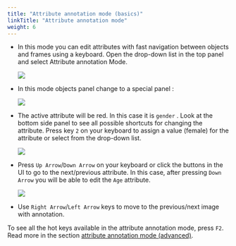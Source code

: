 ```yaml
---
title: "Attribute annotation mode (basics)"
linkTitle: "Attribute annotation mode"
weight: 6
---
```

- In this mode you can edit attributes with fast navigation between objects and frames using a keyboard.
  Open the drop-down list in the top panel and select Attribute annotation Mode.

  ![](../../../../../images/image023_affectnet.jpg)

- In this mode objects panel change to a special panel :

  ![](../../../../../images/image026.jpg)

- The active attribute will be red. In this case it is `gender` . Look at the bottom side panel to see all possible
  shortcuts for changing the attribute. Press key `2` on your keyboard to assign a value (female) for the attribute
  or select from the drop-down list.

  ![](../../../../../images/image024_affectnet.jpg)

- Press `Up Arrow`/`Down Arrow` on your keyboard or click the buttons in the UI to go to the next/previous
  attribute. In this case, after pressing `Down Arrow` you will be able to edit the `Age` attribute.

  ![](../../../../../images/image025_affectnet.jpg)

- Use `Right Arrow`/`Left Arrow` keys to move to the previous/next image with annotation.

To see all the hot keys available in the attribute annotation mode, press `F2`.
Read more in the section [attribute annotation mode (advanced)](../../../../../docs/for-users/user-guide/advanced/attribute-annotation-mode-advanced/).
